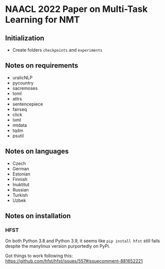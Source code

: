 # NAACL 2022 Paper on Multi-Task Learning for NMT

## Initialization
- Create folders `checkpoints` and `experiments`

## Notes on requirements
- uralicNLP
- pycountry
- sacremoses
- toml
- attrs
- sentencepiece
- fairseq
- click
- lxml
- mtdata
- tqdm
- psutil

## Notes on languages
- Czech
- German
- Estonian
- Finnish
- Inuktitut
- Russian
- Turkish
- Uzbek

## Notes on installation

### HFST
On both Python 3.8 and Python 3.9, it seems like `pip install hfst` still fails despite the manylinux version purportedly on PyPi.

Got things to work following this: https://github.com/hfst/hfst/issues/557#issuecomment-881652221
